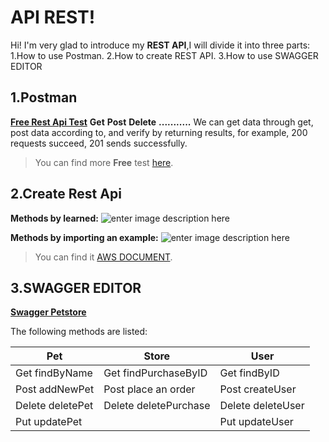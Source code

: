 # API REST!

Hi! I'm very glad to introduce my **REST API**,I will divide it into three parts:
1.How to use Postman.
2.How to create REST API.
3.How to use SWAGGER EDITOR



## 1.Postman
**[Free Rest Api Test](https://reqres.in/)**
**Get** 
**Post**
**Delete**
**...........**
We can get data through get, post data according to<body>, and verify by returning results, for example, 200 requests succeed, 201 sends successfully.
> You can find more **Free**  test [here](https://gorest.co.in/).

## 2.Create Rest Api

**Methods by learned:**
![enter image description here](https://d1.awsstatic.com/Test%20Images/Kate%20Test%20Images/Serverless_Web_App_LP_assets_05.d1ecdfaab160d7dc00ddbc9e0245fa34b8d8f26b.png)


**Methods  by importing an example:**
![enter image description here](https://docs.aws.amazon.com/zh_cn/apigateway/latest/developerguide/images/api-gateway-create-api-by-importing-example.png)

> You can find it [AWS DOCUMENT](https://docs.aws.amazon.com/zh_cn/apigateway/latest/developerguide/api-gateway-create-api-from-example.html).
## 3.SWAGGER EDITOR

**[Swagger Petstore](https://petstore.swagger.io/#/)**



The following methods are listed:

|Pet             |Store                         |User                         |
|----------------|-------------------------------|-----------------------------|
|Get findByName  |Get findPurchaseByID           |Get findByID               |
|Post addNewPet  |Post place an order            |Post createUser            |
|Delete deletePet|Delete deletePurchase          |Delete deleteUser          |
|Put updatePet   |                               |Put updateUser             |